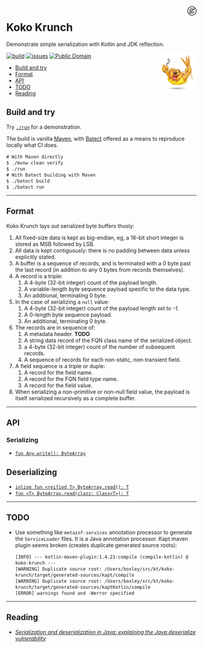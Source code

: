 <a href="LICENSE.md">
<img src="./images/public-domain.png" alt="Public Domain" align="right" 
width="5%"/>
</a>

# Koko Krunch

Demonstrate simple serialization with Kotlin and JDK reflection.

<img src="./images/koko-krunch.jpg" alt="Koko Krunch" align="right"
width="20%"/>

[![build](https://github.com/binkley/koko-krunch/workflows/build/badge.svg)](https://github.com/binkley/koko-krunch/actions)
[![issues](https://img.shields.io/github/issues/binkley/koko-krunch.svg)](https://github.com/binkley/koko-krunch/issues/)
[![Public Domain](https://img.shields.io/badge/license-Public%20Domain-blue.svg)](http://unlicense.org/)

* [Build and try](#build-and-try)
* [Format](#format)
* [API](#api)
* [TODO](#todo)
* [Reading](#reading)

## Build and try

Try [`./run`](./run) for a demonstration.

The build is vanilla [Maven](pom.xml), with [Batect](https://batect.dev)
offered as a means to reproduce locally what CI does.

```
# With Maven directly
$ ./mvnw clean verify
$ ./run
# With Batect building with Maven
$ ./batect build
$ ./batect run
```

---

## Format

Koko Krunch lays out serialized byte buffers thusly:

1. All fixed-size data is kept as big-endian, eg, a 16-bit short integer is
   stored as MSB followed by LSB.
2. All data is kept contiguously: there is no padding between data unless
   explicitly stated.
3. A buffer is a sequence of records, and is terminated with a 0 byte past the
   last record (in addition to any 0 bytes from records themselves).
4. A record is a triple:
    1. A 4-byte (32-bit integer) count of the payload length.
    2. A variable-length byte sequence payload specific to the data type.
    3. An additional, terminating 0 byte.
5. In the case of serializing a `null` value:
    1. A 4-byte (32-bit integer) count of the payload length _set to -1_.
    2. A 0-length byte sequence payload.
    3. An additional, terminating 0 byte.
6. The records are in sequence of:
    1. A metadata header.  **TODO**
    2. A string data record of the FQN class name of the serialized object.
    3. a 4-byte (32-bit integer) count of the number of subsequent records.
    4. A sequence of records for each non-static, non-transient field.
7. A field sequence is a triple or duple:
    1. A record for the field name.
    2. A record for the FQN field type name.
    3. A record for the field value.
8. When serializing a non-primitive or non-null field value, the payload is
   itself serialized recursively as a complete buffer.

---

## API

### Serializing

- [`fun Any.write(): ByteArray`](./src/main/kotlin/hm/binkley/labs/cereal/KokoKrunch.kt)

## Deserializing

- [`inline fun <reified T> ByteArray.read(): T`](./src/main/kotlin/hm/binkley/labs/cereal/KokoKrunch.kt)
- [`fun <T> ByteArray.read(clazz: Class<T>): T`](./src/main/kotlin/hm/binkley/labs/cereal/KokoKrunch.kt)

---

## TODO

* Use something like `metainf-services` annotation processor to generate the
  `ServiceLoader` files. It is a Java annotation processor. Kapt maven plugin
  seems broken (creates duplicate generated source roots):
  ```
  [INFO] --- kotlin-maven-plugin:1.4.21:compile (compile-kotlin) @ koko-krunch ---
  [WARNING] Duplicate source root: /Users/boxley/src/kt/koko-krunch/target/generated-sources/kapt/compile
  [WARNING] Duplicate source root: /Users/boxley/src/kt/koko-krunch/target/generated-sources/kaptKotlin/compile
  [ERROR] warnings found and -Werror specified
  ```

---

## Reading

* [_Serialization and deserialization in Java: explaining the Java deserialize
  vulnerability_](https://snyk.io/blog/serialization-and-deserialization-in-java/)
